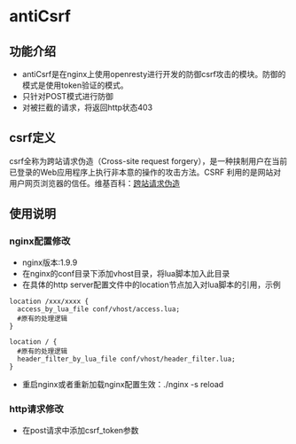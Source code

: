 # antiCsrf
## 功能介绍
* antiCsrf是在nginx上使用openresty进行开发的防御csrf攻击的模块。防御的模式是使用token验证的模式。
* 只针对POST模式进行防御
* 对被拦截的请求，将返回http状态403

## csrf定义
csrf全称为跨站请求伪造（Cross-site request forgery），是一种挟制用户在当前已登录的Web应用程序上执行非本意的操作的攻击方法。CSRF 利用的是网站对用户网页浏览器的信任。维基百科：[跨站请求伪造](https://zh.wikipedia.org/wiki/%E8%B7%A8%E7%AB%99%E8%AF%B7%E6%B1%82%E4%BC%AA%E9%80%A0)  

## 使用说明
### nginx配置修改
* nginx版本:1.9.9
* 在nginx的conf目录下添加vhost目录，将lua脚本加入此目录
* 在具体的http server配置文件中的location节点加入对lua脚本的引用，示例
```
location /xxx/xxxx {
  access_by_lua_file conf/vhost/access.lua;
  #原有的处理逻辑
}

location / {
  #原有的处理逻辑
  header_filter_by_lua_file conf/vhost/header_filter.lua;
}
```
* 重启nginx或者重新加载nginx配置生效：./nginx -s reload

### http请求修改
* 在post请求中添加csrf_token参数
